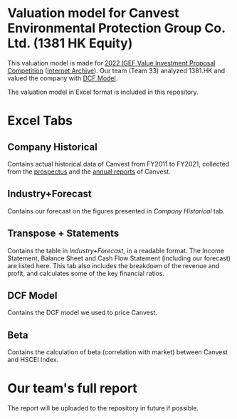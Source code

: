 # Valuation model for Canvest Environmental Protection Group Co. Ltd. (1381 HK Equity)

This valuation model is made for [2022 IGEF Value Investment Proposal Competition](https://www.igef.cuhk.edu.hk/tc/2022-value-investment-proposal-competition/) ([Internet Archive](https://web.archive.org/web/20220524122343/https://www.igef.cuhk.edu.hk/tc/2022-value-investment-proposal-competition/)). Our team (Team 33) analyzed 1381.HK and valued the company with [DCF Model](https://www.investopedia.com/terms/d/dcf.asp).

The valuation model in Excel format is included in this repository.

# Excel Tabs 

## Company Historical
Contains actual historical data of Canvest from FY2011 to FY2021, collected from the [prospectus](http://www.canvestenvironment.com/en/ir_report.php) and the [annual reports](http://www.canvestenvironment.com/en/ir_report.php) of Canvest.

## Industry+Forecast
Contains our forecast on the figures presented in _Company Historical_ tab.

## Transpose + Statements
Contains the table in _Industry+Forecast_, in a readable format. The Income Statement, Balance Sheet and Cash Flow Statement (including our forecast) are listed here.
This tab also includes the breakdown of the revenue and profit, and calculates some of the key financial ratios.
## DCF Model
Contains the DCF model we used to price Canvest.

## Beta
Contains the calculation of beta (correlation with market) between Canvest and HSCEI Index.

# Our team's full report
The report will be uploaded to the repository in future if possible.
